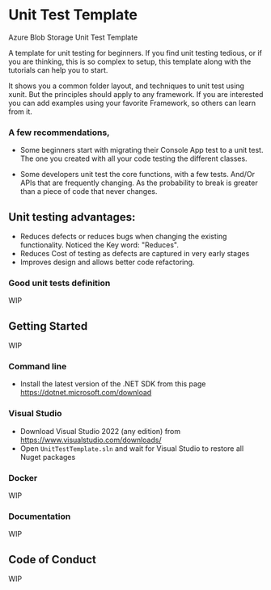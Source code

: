 # Unit Test Template

Azure Blob Storage Unit Test Template

A template for unit testing for beginners. If you find unit testing tedious, or if you are thinking, this is so complex to setup, this template along with the tutorials can help you to start. 

It shows you a common folder layout, and techniques to unit test using xunit.
But the principles should apply to any framework. If you are interested you can add examples using your favorite Framework, so others can learn from it.


### A few recommendations,

- Some beginners start with migrating their Console App test to a unit test. The one you created with all your code testing the different classes.

- Some developers unit test the core functions, with a few tests. And/Or APIs that are frequently changing. As the probability to break is greater than a piece of code that never changes.




## Unit testing advantages:

* Reduces defects or reduces bugs when changing the existing functionality. Noticed the Key word: "Reduces". 
* Reduces Cost of testing as defects are captured in very early stages
* Improves design and allows better code refactoring. 


### Good unit tests definition

WIP


## Getting Started

WIP

### Command line

- Install the latest version of the .NET SDK from this page <https://dotnet.microsoft.com/download>

### Visual Studio

- Download Visual Studio 2022 (any edition) from https://www.visualstudio.com/downloads/
- Open `UnitTestTemplate.sln` and wait for Visual Studio to restore all Nuget packages


### Docker

WIP


### Documentation

WIP

## Code of Conduct

WIP
